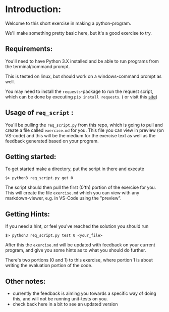 # Introduction: 

Welcome to this short exercise in making a python-program. 

We'll make something pretty basic here, but it's a good exercise to try. 
## Requirements: 
You'll need to have Python 3.X installed and be able to run programs from the 
terminal/command prompt. 
 
This is tested on linux, but should work on a windows-command prompt as well. 

You may need to install the `requests`-package to run the request script, which 
can be done by executing `pip install requests`. ( or visit this [site](https://pypi.org/project/requests/))

## Usage of `req_script` : 

You'll be pulling the `req_script.py` from this repo, which is going to 
pull and create a file called `exercise.md` for you. This file you can view in 
preview (on VS-code) and this will be the medium for the exercise text as well 
as the feedback generated based on your program. 
 
## Getting started: 
To get started make a directory, put the script in there and execute 
```
$> python3 req_script.py get 0
```
The script should then pull the first (0'th) portion of the exercise for you. 
This will create the file `exercise.md` which you can view with any markdown-viewer, 
e.g. in VS-Code using the "preview". 
 
## Getting Hints: 
If you need a hint, or feel you've reached the solution you should run 
```
$> python3 req_script.py test 0 <your_file>
```

After this the `exercise.md` will be updated with feedback on your current 
program, and give you some hints as to what you should do further. 

There's two portions (0 and 1) to this exercise, where portion 1 is 
about writing the evaluation portion of the code. 


## Other notes: 
- currently the feedback is aiming you towards a specific way of doing this, 
and will not be running unit-tests on you. 
- check back here in a bit to see an updated version 
